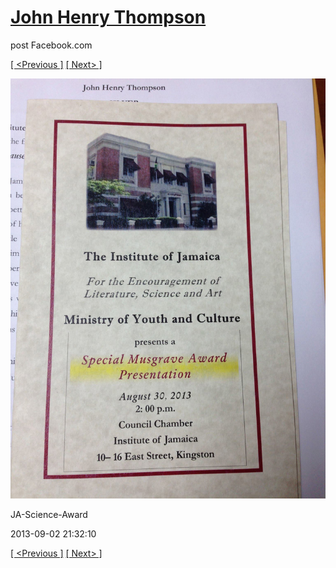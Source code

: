 # [John Henry Thompson](../README.md)
post Facebook.com

[[ <Previous ]](2013-09-02-50.md) [[ Next> ]](2013-08-29-1.md)

[![](../media/2013-09-02/JA-Science-Award-40.jpg)](../README.md)

JA-Science-Award

2013-09-02 21:32:10

[[ <Previous ]](2013-09-02-50.md) [[ Next> ]](2013-08-29-1.md)